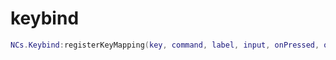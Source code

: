 # keybind

```lua
NCs.Keybind:registerKeyMapping(key, command, label, input, onPressed, onReleased)
```